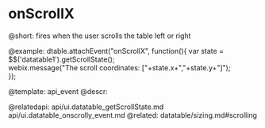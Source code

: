 onScrollX
=============


@short:
	fires when the user scrolls the table left or right
	

@example:
dtable.attachEvent("onScrollX", function(){
	var state = $$('datatable1').getScrollState();    
	webix.message("The scroll coordinates: ["+state.x+","+state.y+"]");                                                                                                                                           
});

@template:	api_event
@descr:


@relatedapi:
	api/ui.datatable_getScrollState.md
    api/ui.datatable_onscrolly_event.md
@related:
	datatable/sizing.md#scrolling